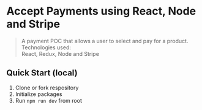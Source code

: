 # Accept Payments using React, Node and Stripe

> A payment POC that allows a user to select and pay for a product.<br/>
> Technologies used:<br/>
> React, Redux, Node and Stripe

## Quick Start (local)

1.  Clone or fork respository
2.  Initialize packages
3.  Run ``npm run dev`` from root
